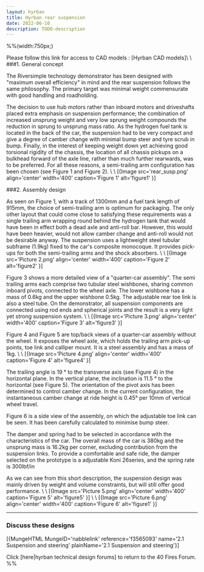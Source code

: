 ```yaml
---
layout: hyrban
title: Hyrban rear suspension
date: 2022-06-10
description: TODO-description
---
```




%%(width:750px;)

Please follow this link for access to CAD models : [Hyrban CAD models]\\
\\
###1. General concept 

The Riversimple technology demonstrator has been designed with "maximum overall efficiency" in mind and the rear suspension follows the same philosophy. The primary target was minimal weight commensurate with good handling and roadholding. 

The decision to use hub motors rather than inboard motors and driveshafts placed extra emphasis on suspension performance; the combination of increased unsprung weight and very low sprung weight compounds the reduction in sprung to unsprung mass ratio. As the hydrogen fuel tank is located in the back of the car, the suspension had to be very compact and give a degree of camber change with minimal bump steer and tyre scrub in bump. Finally, in the interest of keeping weight down yet achieving good torsional rigidity of the chassis, the location of all chassis pickups on a bulkhead forward of the axle line, rather than much further rearwards, was to be preferred. For all these reasons, a semi-trailing arm configuration has been chosen (see Figure 1 and Figure 2). 
\\ 
\\ 
[{Image src='rear_susp.png' align='center' width='400' caption='Figure 1' alt='figure1' }] 

###2. Assembly design 

As seen on Figure 1, with a track of 1300mm and a fuel tank length of 915mm, the choice of semi-trailing arm is optimum for packaging. The only other layout that could come close to satisfying these requirements was a single trailing arm wrapping round behind the hydrogen tank that would have been in effect both a dead axle and anti-roll bar. However, this would have been heavier, would not allow camber change and anti-roll would not be desirable anyway. The suspension uses a lightweight steel tubular subframe (1.9kg) fixed to the car's composite monocoque. It provides pick-ups for both the semi-trailing arms and the shock absorbers. 
\\ 
\\ 
[{Image src='Picture 2.png' align='center' width='400' caption='Figure 2' alt='figure2' }] 


Figure 3 shows a more detailed view of a "quarter-car assembly". The semi trailing arms each comprise two tubular steel wishbones, sharing common inboard pivots, connected to the wheel axle. The lower wishbone has a mass of 0.6kg and the upper wishbone 0.5kg. The adjustable rear toe link is also a steel tube. On the demonstrator, all suspension components are connected using rod ends and spherical joints and the result is a very light yet strong suspension system. 
\\ 
\\ 
[{Image src='Picture 3.png' align='center' width='400' caption='Figure 3' alt='figure3' }] 



Figure 4 and Figure 5 are top/back views of a quarter-car assembly without the wheel. It exposes the wheel axle, which holds the trailing arm pick-up points, toe link and calliper mount. It is a steel assembly and has a mass of 1kg. 
\\
\\
[{Image src='Picture 4.png' align='center' width='400' caption='Figure 4' alt='figure4' }] 



The trailing angle is 19 ° to the transverse axis (see Figure 4) in the horizontal plane. In the vertical plane, the inclination is 11.5 ° to the horizontal (see Figure 5). The orientation of the pivot axis has been determined to control camber change. In the current configuration, the instantaneous camber change at ride height is 0.45° per 10mm of vertical wheel travel. 

Figure 6 is a side view of the assembly, on which the adjustable toe link can be seen. It has been carefully calculated to minimise bump steer. 

The damper and spring had to be selected in accordance with the characteristics of the car. The overall mass of the car is 380kg and the unsprung mass is 16.2kg per corner, excluding contribution from the suspension links. To provide a comfortable and safe ride, the damper selected on the prototype is a adjustable Koni 26series, and the spring rate is 300lbf/in 

As we can see from this short description, the suspension design was mainly driven by weight and volume constraints, but will still offer good performance. 
\\ 
\\ 
[{Image src='Picture 5.png' align='center' width='400' caption='Figure 5' alt='figure5' }] 
\\ 
\\ 
[{Image src='Picture 6.png' align='center' width='400' caption='Figure 6' alt='figure1' }] 

----
### Discuss these designs
[{MungeHTML MungeID='nabblelink' reference='f3565093' name='2.1 Suspension and steering' plainName='2.1 Suspension and steering'}]

Click [here|hyrban technical design forums] to return to the 40 Fires Forum. 
%%
